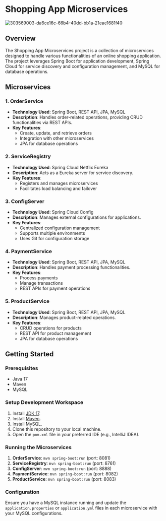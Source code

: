 

# Shopping App Microservices

![303569003-da6ce16c-66b4-40dd-bb1a-21eae1681f40](https://github.com/user-attachments/assets/1949ace6-f1c0-49ce-a1e0-011f80013808)



## Overview
The Shopping App Microservices project is a collection of microservices designed to handle various functionalities of an online shopping application. The project leverages Spring Boot for application development, Spring Cloud for service discovery and configuration management, and MySQL for database operations.

## Microservices

### 1. OrderService
- **Technology Used**: Spring Boot, REST API, JPA, MySQL
- **Description**: Handles order-related operations, providing CRUD functionalities via REST APIs.
- **Key Features**:
  - Create, update, and retrieve orders
  - Integration with other microservices
  - JPA for database operations

### 2. ServiceRegistry
- **Technology Used**: Spring Cloud Netflix Eureka
- **Description**: Acts as a Eureka server for service discovery.
- **Key Features**:
  - Registers and manages microservices
  - Facilitates load balancing and failover

### 3. ConfigServer
- **Technology Used**: Spring Cloud Config
- **Description**: Manages external configurations for applications.
- **Key Features**:
  - Centralized configuration management
  - Supports multiple environments
  - Uses Git for configuration storage

### 4. PaymentService
- **Technology Used**: Spring Boot, REST API, JPA, MySQL
- **Description**: Handles payment processing functionalities.
- **Key Features**:
  - Process payments
  - Manage transactions
  - REST APIs for payment operations

### 5. ProductService
- **Technology Used**: Spring Boot, REST API, JPA, MySQL
- **Description**: Manages product-related operations.
- **Key Features**:
  - CRUD operations for products
  - REST API for product management
  - JPA for database operations

## Getting Started

### Prerequisites
- Java 17
- Maven
- MySQL

### Setup Development Workspace
1. Install [JDK 17](https://www.oracle.com/java/technologies/javase-jdk17-downloads.html).
2. Install [Maven](https://maven.apache.org/install.html).
3. Install MySQL.
4. Clone this repository to your local machine.
5. Open the `pom.xml` file in your preferred IDE (e.g., IntelliJ IDEA).

### Running the Microservices
1. **OrderService**: `mvn spring-boot:run` (port: 8081)
2. **ServiceRegistry**: `mvn spring-boot:run` (port: 8761)
3. **ConfigServer**: `mvn spring-boot:run` (port: 8888)
4. **PaymentService**: `mvn spring-boot:run` (port: 8082)
5. **ProductService**: `mvn spring-boot:run` (port: 8083)

### Configuration
Ensure you have a MySQL instance running and update the `application.properties` or `application.yml` files in each microservice with your MySQL configurations.




